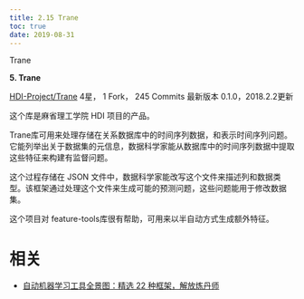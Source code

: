 ```yaml
---
title: 2.15 Trane
toc: true
date: 2019-08-31
---
```

Trane

**5. Trane**

[HDI-Project/Trane](https://link.zhihu.com/?target=https%3A//github.com/HDI-Project/Trane)
4星， 1 Fork， 245 Commits
最新版本 0.1.0，2018.2.2更新

这个库是麻省理工学院 HDI 项目的产品。

Trane库可用来处理存储在关系数据库中的时间序列数据，和表示时间序列问题。它能列举出关于数据集的元信息，数据科学家能从数据库中的时间序列数据中提取这些特征来构建有监督问题。

这个过程存储在 JSON 文件中，数据科学家能改写这个文件来描述列和数据类型。该框架通过处理这个文件来生成可能的预测问题，这些问题能用于修改数据集。

这个项目对 feature-tools库很有帮助，可用来以半自动方式生成额外特征。








# 相关

- [自动机器学习工具全景图：精选 22 种框架，解放炼丹师](https://zhuanlan.zhihu.com/p/42715527)
